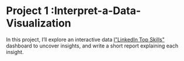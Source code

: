 # Project 1 :Interpret-a-Data-Visualization
In this project, I’ll explore an interactive data <a href="https://public.tableau.com/profile/matt.chambers#!/vizhome/LinkedInTopSkills2016-MakeoverMonday/LinkedInTopSkills2016-MakeoverMonday/">l"LinkedIn Top Skills"</a> dashboard to uncover insights, and write a short report
explaining each insight.
